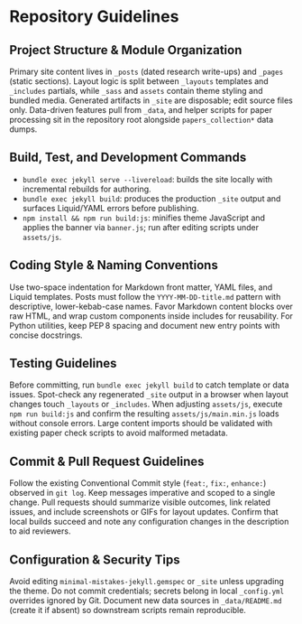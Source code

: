 # Repository Guidelines

## Project Structure & Module Organization
Primary site content lives in `_posts` (dated research write-ups) and `_pages` (static sections). Layout logic is split between `_layouts` templates and `_includes` partials, while `_sass` and `assets` contain theme styling and bundled media. Generated artifacts in `_site` are disposable; edit source files only. Data-driven features pull from `_data`, and helper scripts for paper processing sit in the repository root alongside `papers_collection*` data dumps.

## Build, Test, and Development Commands
- `bundle exec jekyll serve --livereload`: builds the site locally with incremental rebuilds for authoring.
- `bundle exec jekyll build`: produces the production `_site` output and surfaces Liquid/YAML errors before publishing.
- `npm install && npm run build:js`: minifies theme JavaScript and applies the banner via `banner.js`; run after editing scripts under `assets/js`.

## Coding Style & Naming Conventions
Use two-space indentation for Markdown front matter, YAML files, and Liquid templates. Posts must follow the `YYYY-MM-DD-title.md` pattern with descriptive, lower-kebab-case names. Favor Markdown content blocks over raw HTML, and wrap custom components inside includes for reusability. For Python utilities, keep PEP 8 spacing and document new entry points with concise docstrings.

## Testing Guidelines
Before committing, run `bundle exec jekyll build` to catch template or data issues. Spot-check any regenerated `_site` output in a browser when layout changes touch `_layouts` or `_includes`. When adjusting `assets/js`, execute `npm run build:js` and confirm the resulting `assets/js/main.min.js` loads without console errors. Large content imports should be validated with existing paper check scripts to avoid malformed metadata.

## Commit & Pull Request Guidelines
Follow the existing Conventional Commit style (`feat:`, `fix:`, `enhance:`) observed in `git log`. Keep messages imperative and scoped to a single change. Pull requests should summarize visible outcomes, link related issues, and include screenshots or GIFs for layout updates. Confirm that local builds succeed and note any configuration changes in the description to aid reviewers.

## Configuration & Security Tips
Avoid editing `minimal-mistakes-jekyll.gemspec` or `_site` unless upgrading the theme. Do not commit credentials; secrets belong in local `_config.yml` overrides ignored by Git. Document new data sources in `_data/README.md` (create it if absent) so downstream scripts remain reproducible.
